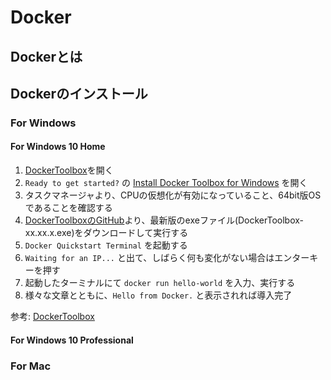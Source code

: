 # Docker

## Dockerとは

## Dockerのインストール

### For Windows

#### For Windows 10 Home

1. [DockerToolbox](https://docs.docker.com/toolbox/overview/)を開く
2. `Ready to get started?` の [Install Docker Toolbox for Windows](https://docs.docker.com/toolbox/toolbox_install_windows/) を開く
3. タスクマネージャより、CPUの仮想化が有効になっていること、64bit版OSであることを確認する
4. [DockerToolboxのGitHub](https://github.com/docker/toolbox/releases)より、最新版のexeファイル(DockerToolbox-xx.xx.x.exe)をダウンロードして実行する
5. `Docker Quickstart Terminal` を起動する
6. `Waiting for an IP...` と出て、しばらく何も変化がない場合はエンターキーを押す
7. 起動したターミナルにて `docker run hello-world` を入力、実行する
8. 様々な文章とともに、`Hello from Docker.` と表示されれば導入完了

参考: [DockerToolbox](https://docs.docker.com/toolbox/overview/)

#### For Windows 10 Professional

### For Mac
